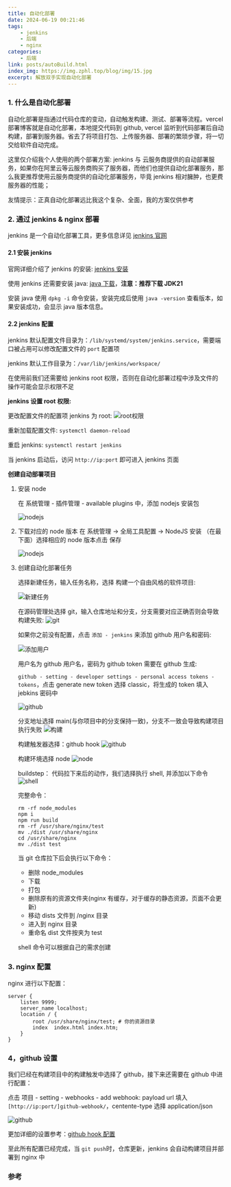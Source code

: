 ```yaml
---
title: 自动化部署
date: 2024-06-19 00:21:46
tags:
    - jenkins
    - 后端
    - nginx
categories:
    - 后端
link: posts/autoBuild.html
index_img: https://img.zphl.top/blog/img/15.jpg
excerpt: 解放双手实现自动化部署
---
```


### 1. 什么是自动化部署

自动化部署是指通过代码仓库的变动，自动触发构建、测试、部署等流程。vercel 部署博客就是自动化部署，本地提交代码到 github, vercel 监听到代码部署后自动构建，部署到服务器。省去了将项目打包、上传服务器、部署的繁琐步骤，将一切交给软件自动完成。

这里仅介绍我个人使用的两个部署方案: jenkins 与 云服务商提供的自动部署服务，如果你在阿里云等云服务商购买了服务器，而他们也提供自动化部署服务，那么我更推荐使用云服务商提供的自动化部署服务，毕竟 jenkins 相对臃肿，也更费服务器的性能；

友情提示：正真自动化部署远比我这个复杂、全面，我的方案仅供参考

### 2. 通过 jenkins & nginx 部署

jenkins 是一个自动化部署工具，更多信息详见 [jenkins 官网](https://www.jenkins.io/)

#### 2.1 安装 jenkins

官网详细介绍了 jenkins 的安装: [jenkins 安装](https://www.jenkins.io/doc/book/installing/)

使用 jenkins 还需要安装 java: [java 下载](https://www.oracle.com/java/technologies/downloads/)，**注意：推荐下载 JDK21**

安装 java 使用 `dpkg -i` 命令安装，安装完成后使用 `java -version` 查看版本，如果安装成功，会显示 java 版本信息。

#### 2.2 jenkins 配置

jenkins 默认配置文件目录为：`/lib/systemd/system/jenkins.service`，需要端口被占用可以修改配置文件的 `port` 配置项

jenkins 默认工作目录为：`/var/lib/jenkins/workspace/`

在使用前我们还需要给 jenkins root 权限，否则在自动化部署过程中涉及文件的操作可能会显示权限不足

**jenkins 设置 root 权限:**

更改配置文件的配置项 jenkins 为 root:
![root权限](https://img.zphl.top/blog/articleImg/changeroot.png)

重新加载配置文件: `systemctl daemon-reload`

重启 jenkins: `systemctl restart jenkins`

当 jenkins 启动后，访问 `http://ip:port` 即可进入 jenkins 页面

**创建自动部署项目**

1. 安装 node

    在 系统管理 - 插件管理 - available plugins 中，添加 nodejs 安装包

    ![nodejs](https://img.zphl.top/blog/articleImg/10.png)

2. 下载对应的 node 版本
   在 系统管理 -> 全局工具配置 -> NodeJS 安装 （在最下面）选择相应的 node 版本点击 保存

    ![nodejs](https://img.zphl.top/blog/articleImg/node.png)

3. 创建自动化部署任务

    选择新建任务，输入任务名称，选择 构建一个自由风格的软件项目:

    ![新建任务](https://img.zphl.top/blog/articleImg/2.png)

    在源码管理处选择 git，输入仓库地址和分支，分支需要对应正确否则会导致构建失败:
    ![git](https://img.zphl.top/blog/articleImg/3.png)

    如果你之前没有配置，点击 `添加 - jenkins` 来添加 github 用户名和密码:

    ![添加用户](https://img.zphl.top/blog/articleImg/13.png)

    用户名为 github 用户名，密码为 github token 需要在 github 生成:

    `github - setting - developer settings - personal access tokens -tokens`，点击 generate new token 选择 classic，将生成的 token 填入 jebkins 密码中

    ![github](https://img.zphl.top/blog/articleImg/5.png)

    分支地址选择 main(与你项目中的分支保持一致)，分支不一致会导致构建项目执行失败
    ![构建](https://img.zphl.top/blog/articleImg/14.png)

    构建触发器选择：github hook
    ![github](https://img.zphl.top/blog/articleImg/11.png)

    构建环境选择 node
    ![node](https://img.zphl.top/blog/articleImg/6.png)

    buildstep： 代码拉下来后的动作，我们选择执行 shell, 并添加以下命令
    ![shell](https://img.zphl.top/blog/articleImg/9.png)

    完整命令：

    ```shell
    rm -rf node_modules
    npm i
    npm run build
    rm -rf /usr/share/nginx/test
    mv ./dist /usr/share/nginx
    cd /usr/share/nginx
    mv ./dist test
    ```

    当 git 仓库拉下后会执行以下命令：

    - 删除 node_modules
    - 下载
    - 打包
    - 删除原有的资源文件夹(nginx 有缓存，对于缓存的静态资源，页面不会更新)
    - 移动 dists 文件到 /nginx 目录
    - 进入到 nginx 目录
    - 重命名 dist 文件按夹为 test

    shell 命令可以根据自己的需求创建

### 3. nginx 配置

nginx 进行以下配置：

```shell
server {
    listen 9999;
    server_name localhost;
    location / {
        root /usr/share/nginx/test; # 你的资源目录
        index  index.html index.htm;
    }
}
```

### 4，github 设置

我们已经在构建项目中的构建触发中选择了 github，接下来还需要在 github 中进行配置：

点击 项目 - setting - webhooks - add webhook: payload url 填入 `[http://ip:port/]github-webhook/`，centente-type 选择 application/json

![github](https://img.zphl.top/blog/articleImg/12.png)

更加详细的设置参考：[github hook 配置](https://plugins.jenkins.io/github/)

至此所有配置已经完成，当 `git push`时，仓库更新，jenkins 会自动构建项目并部署到 nginx 中

### 参考

[^1]: https://juejin.cn/post/7354406980784504870?searchId=2024061815174322F47402CA6E19BCF54A#heading-10
[^2]: https://plugins.jenkins.io/github/
